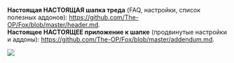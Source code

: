 <strong>Настоящая НАСТОЯЩАЯ шапка треда</strong> (FAQ, настройки, список полезных аддонов): <a href="https://github.com/The-OP/Fox/blob/master/header.md">https://github.com/The-OP/Fox/blob/master/header.md</a>.<br/><strong>Настоящее НАСТОЯЩЕЕ приложение к шапке</strong> (продвинутые настройки и аддоны): <a href="https://github.com/The-OP/Fox/blob/master/addendum.md">https://github.com/The-OP/Fox/blob/master/addendum.md</a>.

<img src="http://gayfoto.org/gallery/images/243/243_09.jpg"/>
